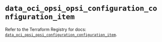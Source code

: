 # `data_oci_opsi_opsi_configuration_configuration_item`

Refer to the Terraform Registry for docs: [`data_oci_opsi_opsi_configuration_configuration_item`](https://registry.terraform.io/providers/oracle/oci/7.19.0/docs/data-sources/opsi_opsi_configuration_configuration_item).
